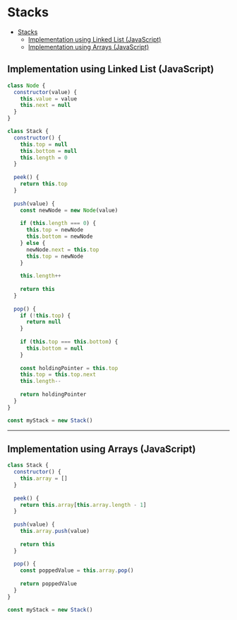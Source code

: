 # Stacks

- [Stacks](#stacks)
  - [Implementation using Linked List (JavaScript)](#implementation-using-linked-list-javascript)
  - [Implementation using Arrays (JavaScript)](#implementation-using-arrays-javascript)

## Implementation using Linked List (JavaScript)
```js
class Node {
  constructor(value) {
    this.value = value
    this.next = null
  }
}

class Stack {
  constructor() {
    this.top = null
    this.bottom = null
    this.length = 0
  }
  
  peek() {
    return this.top
  }
  
  push(value) {
    const newNode = new Node(value)
    
    if (this.length === 0) {
      this.top = newNode
      this.bottom = newNode
    } else {
      newNode.next = this.top
      this.top = newNode
    }
    
    this.length++
    
    return this
  }
  
  pop() {
    if (!this.top) {
      return null
    }
    
    if (this.top === this.bottom) {
      this.bottom = null
    }
    
    const holdingPointer = this.top
    this.top = this.top.next
    this.length--
    
    return holdingPointer
  }
}

const myStack = new Stack()
```

---

## Implementation using Arrays (JavaScript)
```js
class Stack {
  constructor() {
    this.array = []
  }
  
  peek() {
    return this.array[this.array.length - 1]
  }
  
  push(value) {
    this.array.push(value)
    
    return this
  }
  
  pop() {
    const poppedValue = this.array.pop()
    
    return poppedValue
  }
}

const myStack = new Stack()
```